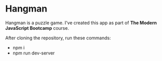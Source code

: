 # Hangman

Hangman is a puzzle game. I've created this app as part of **The Modern JavaScript Bootcamp** course.

After cloning the repository, run these commands:
- npm i
- npm run dev-server
